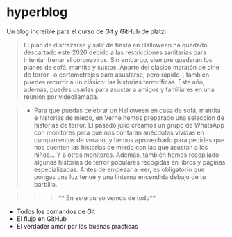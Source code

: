 # hyperblog
Un blog increíble para el curso de Git y GitHub de platzi
>El plan de disfrazarse y salir de fiesta en Halloween ha quedado descartado este 2020 debido a las restricciones sanitarias para intentar frenar el coronavirus. Sin embargo, siempre quedarán los planes de sofá, mantita y sustos. Aparte del clásico maratón de cine de terror –o cortometrajes para asustarse, pero rápido–, también puedes recurrir a un clásico: las historias terroríficas. Este año, además, puedes usarlas para asustar a amigos y familiares en una reunión por videollamada.

>- Para que puedas celebrar un Halloween en casa de sofá, mantita e historias de miedo, en Verne hemos preparado una selección de historias de terror. El pasado julio creamos un grupo de WhatsApp con monitores para que nos contaran anécdotas vividas en campamentos de verano, y hemos aprovechado para pedirles que nos cuenten las historias de miedo con las que asustan a los niños… Y a otros monitores. Además, también hemos recopilado algunas historias de terror populares recogidas en libros y páginas especializadas. Antes de empezar a leer, es obligatorio que pongas una luz tenue y una linterna encendida debajo de tu barbilla.

>>>** En este curso vemos de todo**
* Todos los comandos de Git
* El flujo en GitHub
* El verdader amor por las buenas practicas
